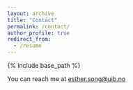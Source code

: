 ```yaml
---
layout: archive
title: "Contact"
permalink: /contact/
author_profile: true
redirect_from:
  - /resume
---
```

{% include base_path %}

You can reach me at esther.song@uib.no
